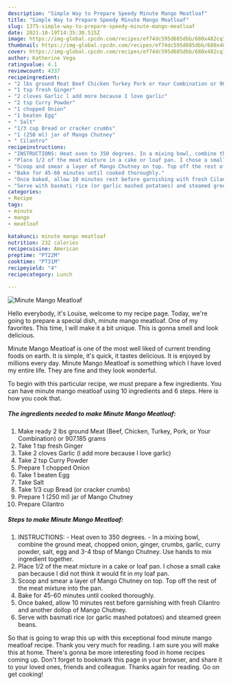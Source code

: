 ```yaml
---
description: "Simple Way to Prepare Speedy Minute Mango Meatloaf"
title: "Simple Way to Prepare Speedy Minute Mango Meatloaf"
slug: 1375-simple-way-to-prepare-speedy-minute-mango-meatloaf
date: 2021-10-19T14:35:30.515Z
image: https://img-global.cpcdn.com/recipes/ef74dc595d685dbb/680x482cq70/minute-mango-meatloaf-recipe-main-photo.jpg
thumbnail: https://img-global.cpcdn.com/recipes/ef74dc595d685dbb/680x482cq70/minute-mango-meatloaf-recipe-main-photo.jpg
cover: https://img-global.cpcdn.com/recipes/ef74dc595d685dbb/680x482cq70/minute-mango-meatloaf-recipe-main-photo.jpg
author: Katherine Vega
ratingvalue: 4.1
reviewcount: 4337
recipeingredient:
- "2 lbs ground Meat Beef Chicken Turkey Pork or Your Combination or 907185 grams"
- "1 tsp fresh Ginger"
- "2 cloves Garlic l add more because I love garlic"
- "2 tsp Curry Powder"
- "1 chopped Onion"
- "1 beaten Egg"
- " Salt"
- "1/3 cup Bread or cracker crumbs"
- "1 (250 ml) jar of Mango Chutney"
- " Cilantro"
recipeinstructions:
- "INSTRUCTIONS: Heat oven to 350 degrees. In a mixing bowl, combine the ground meat, chopped onion, ginger, crumbs, garlic, curry powder, salt, egg and 3-4 tbsp of Mango Chutney. Use hands to mix ingredient together."
- "Place 1/2 of the meat mixture in a cake or loaf pan. I chose a small cake pan because I did not think it would fit in my loaf pan."
- "Scoop and smear a layer of Mango Chutney on top. Top off the rest of the meat mixture into the pan."
- "Bake for 45-60 minutes until cooked thoroughly."
- "Once baked, allow 10 minutes rest before garnishing with fresh Cilantro and another dollop of Mango Chutney."
- "Serve with basmati rice (or garlic mashed potatoes) and steamed green beans."
categories:
- Recipe
tags:
- minute
- mango
- meatloaf

katakunci: minute mango meatloaf 
nutrition: 232 calories
recipecuisine: American
preptime: "PT22M"
cooktime: "PT31M"
recipeyield: "4"
recipecategory: Lunch

---
```



![Minute Mango Meatloaf](https://img-global.cpcdn.com/recipes/ef74dc595d685dbb/680x482cq70/minute-mango-meatloaf-recipe-main-photo.jpg)

Hello everybody, it's Louise, welcome to my recipe page. Today, we're going to prepare a special dish, minute mango meatloaf. One of my favorites. This time, I will make it a bit unique. This is gonna smell and look delicious.

Minute Mango Meatloaf is one of the most well liked of current trending foods on earth. It is simple, it's quick, it tastes delicious. It is enjoyed by millions every day. Minute Mango Meatloaf is something which I have loved my entire life. They are fine and they look wonderful.




To begin with this particular recipe, we must prepare a few ingredients. You can have minute mango meatloaf using 10 ingredients and 6 steps. Here is how you cook that.

<!--inarticleads1-->

##### The ingredients needed to make Minute Mango Meatloaf:

1. Make ready 2 lbs ground Meat (Beef, Chicken, Turkey, Pork, or Your Combination) or 907.185 grams
1. Take 1 tsp fresh Ginger
1. Take 2 cloves Garlic (l add more because I love garlic)
1. Take 2 tsp Curry Powder
1. Prepare 1 chopped Onion
1. Take 1 beaten Egg
1. Take  Salt
1. Take 1/3 cup Bread (or cracker crumbs)
1. Prepare 1 (250 ml) jar of Mango Chutney
1. Prepare  Cilantro




<!--inarticleads2-->

##### Steps to make Minute Mango Meatloaf:

1. INSTRUCTIONS: - Heat oven to 350 degrees. - In a mixing bowl, combine the ground meat, chopped onion, ginger, crumbs, garlic, curry powder, salt, egg and 3-4 tbsp of Mango Chutney. Use hands to mix ingredient together.
1. Place 1/2 of the meat mixture in a cake or loaf pan. I chose a small cake pan because I did not think it would fit in my loaf pan.
1. Scoop and smear a layer of Mango Chutney on top. Top off the rest of the meat mixture into the pan.
1. Bake for 45-60 minutes until cooked thoroughly.
1. Once baked, allow 10 minutes rest before garnishing with fresh Cilantro and another dollop of Mango Chutney.
1. Serve with basmati rice (or garlic mashed potatoes) and steamed green beans.




So that is going to wrap this up with this exceptional food minute mango meatloaf recipe. Thank you very much for reading. I am sure you will make this at home. There's gonna be more interesting food in home recipes coming up. Don't forget to bookmark this page in your browser, and share it to your loved ones, friends and colleague. Thanks again for reading. Go on get cooking!
